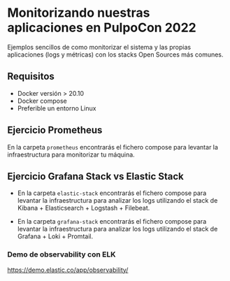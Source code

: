# Monitorizando nuestras aplicaciones en PulpoCon 2022

Ejemplos sencillos de como monitorizar el sistema y las propias aplicaciones (logs y métricas) con los stacks Open 
Sources más comunes. 

## Requisitos

- Docker versión > 20.10
- Docker compose
- Preferible un entorno Linux

## Ejercicio Prometheus

En la carpeta `prometheus` encontrarás el fichero compose para levantar la infraestructura para monitorizar 
tu máquina.

## Ejercicio Grafana Stack vs Elastic Stack

- En la carpeta `elastic-stack` encontrarás el fichero compose para levantar la infraestructura para analizar los 
  logs utilizando el stack de Kibana + Elasticsearch + Logstash + Filebeat.

- En la carpeta `grafana-stack` encontrarás el fichero compose para levantar la infraestructura para analizar los 
  logs utilizando el stack de Grafana + Loki + Promtail.


### Demo de observability con ELK

https://demo.elastic.co/app/observability/